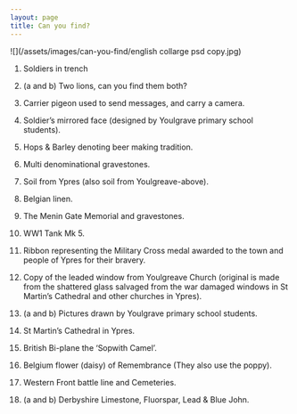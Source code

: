 ```yaml
---
layout: page
title: Can you find?
---
```


![](/assets/images/can-you-find/english collarge psd copy.jpg)

1. Soldiers in trench

2. (a and b) Two lions, can you find them both?

3. Carrier pigeon used to send messages, and carry a camera.

4. Soldier’s mirrored face (designed by Youlgrave primary school students).

5. Hops & Barley denoting beer making tradition.

6. Multi denominational gravestones.

7. Soil from Ypres (also soil from Youlgreave-above).

8. Belgian linen.

9. The Menin Gate Memorial and gravestones. 

10. WW1 Tank Mk 5.

11. Ribbon representing the Military Cross medal awarded to the town and people of Ypres for their bravery.

12. Copy of the leaded window from Youlgreave Church (original is made from the shattered glass salvaged from the war damaged windows in St Martin’s Cathedral and other churches in Ypres).

13. (a and b) Pictures drawn by Youlgrave primary school students.

14. St Martin’s Cathedral in Ypres.

15. British Bi-plane the ‘Sopwith Camel’.

16. Belgium flower (daisy) of Remembrance (They also use the poppy).

17. Western Front battle line and Cemeteries.

18. (a and b) Derbyshire Limestone, Fluorspar, Lead & Blue John.